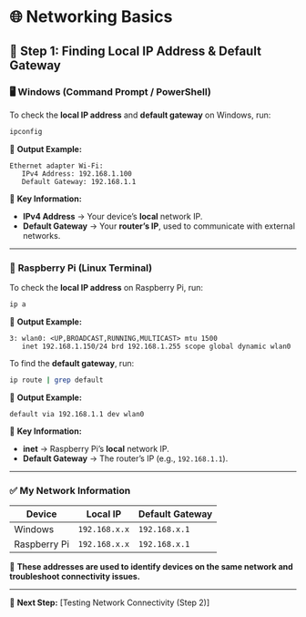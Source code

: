 # 🌐 Networking Basics

## 📌 Step 1: Finding Local IP Address & Default Gateway  

### 🖥️ **Windows (Command Prompt / PowerShell)**  
To check the **local IP address** and **default gateway** on Windows, run:  

```powershell
ipconfig
```

📌 **Output Example:**  
```
Ethernet adapter Wi-Fi:
   IPv4 Address: 192.168.1.100
   Default Gateway: 192.168.1.1
```

📌 **Key Information:**  
- **IPv4 Address** → Your device’s **local** network IP.  
- **Default Gateway** → Your **router’s IP**, used to communicate with external networks.  

---

### 🍓 **Raspberry Pi (Linux Terminal)**  
To check the **local IP address** on Raspberry Pi, run:  

```bash
ip a
```

📌 **Output Example:**  
```
3: wlan0: <UP,BROADCAST,RUNNING,MULTICAST> mtu 1500
   inet 192.168.1.150/24 brd 192.168.1.255 scope global dynamic wlan0
```

To find the **default gateway**, run:  
```bash
ip route | grep default
```
📌 **Output Example:**  
```
default via 192.168.1.1 dev wlan0
```

📌 **Key Information:**  
- **inet** → Raspberry Pi’s **local** network IP.  
- **Default Gateway** → The router’s IP (e.g., `192.168.1.1`).

---

### ✅ **My Network Information**  
| Device       | Local IP        | Default Gateway |
|-------------|----------------|----------------|
| Windows     | `192.168.x.x`   | `192.168.x.1`  |
| Raspberry Pi | `192.168.x.x`   | `192.168.x.1`  |

📌 **These addresses are used to identify devices on the same network and troubleshoot connectivity issues.**

---

🚀 **Next Step:** [Testing Network Connectivity (Step 2)]  
```
